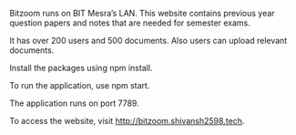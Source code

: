 Bitzoom runs on BIT Mesra’s LAN. This website contains previous
year question papers and notes that are needed for semester exams.

It has over 200 users and 500 documents. Also users can upload
relevant documents.

Install the packages using npm install.

To run the application, use npm start.

The application runs on port 7789. 

To access the website, visit http://bitzoom.shivansh2598.tech.
